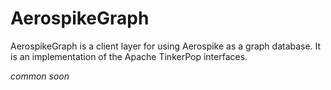# AerospikeGraph

AerospikeGraph is a client layer for using Aerospike as a graph database. It is an implementation of the Apache TinkerPop interfaces.

*common soon*
